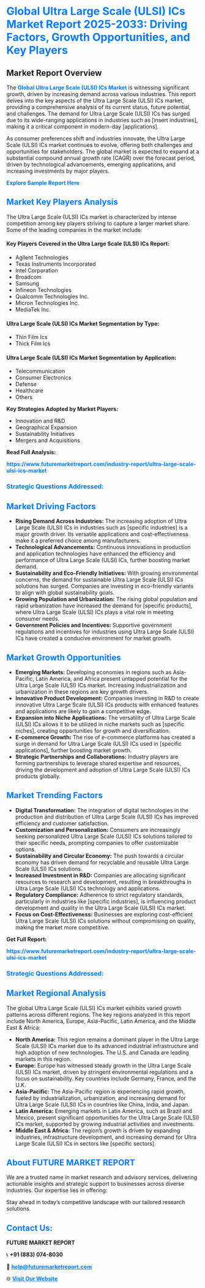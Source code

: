 <h1 style="color: #007BFF;">Global Ultra Large Scale (ULSI) ICs Market Report 2025-2033: Driving Factors, Growth Opportunities, and Key Players</h1>

<section id="overview">
<h2>Market Report Overview</h2>
<p>The <a href="https://www.futuremarketreport.com/industry-report/ultra-large-scale-ulsi-ics-market" style="color: #007BFF; text-decoration: none;"><strong>Global Ultra Large Scale (ULSI) ICs Market</strong></a> is witnessing significant growth, driven by increasing demand across various industries. This report delves into the key aspects of the Ultra Large Scale (ULSI) ICs market, providing a comprehensive analysis of its current status, future potential, and challenges. The demand for Ultra Large Scale (ULSI) ICs has surged due to its wide-ranging applications in industries such as [insert industries], making it a critical component in modern-day [applications].</p>
<p>As consumer preferences shift and industries innovate, the Ultra Large Scale (ULSI) ICs market continues to evolve, offering both challenges and opportunities for stakeholders. The global market is expected to expand at a substantial compound annual growth rate (CAGR) over the forecast period, driven by technological advancements, emerging applications, and increasing investments by major players.</p>
</section>

<section id="overview">
<p><a href="https://www.futuremarketreport.com/request-sample/reportId=82467" style="color: #007BFF; text-decoration: none;"><strong>Explore Sample Report Here</strong></a></p>
</section>

<section id="key-players">
<h2 style="color: #007BFF;">Market Key Players Analysis</h2>
<p>The Ultra Large Scale (ULSI) ICs market is characterized by intense competition among key players striving to capture a larger market share. Some of the leading companies in the market include:</p>
<h4>Key Players Covered in the Ultra Large Scale (ULSI) ICs Report:</h4>
<ul><li>Agilent Technologies</li><li>Texas Instruments Incorporated</li><li>Intel Corporation</li><li>Broadcom</li><li>Samsung</li><li>Infineon Technologies</li><li>Qualcomm Technologies Inc.</li><li>Micron Technologies Inc.</li><li>MediaTek Inc.</li></ul>
<h4>Ultra Large Scale (ULSI) ICs Market Segmentation by Type:</h4>
<ul><li>Thin Film Ics</li><li>Thick Film Ics</li></ul>

<h4>Ultra Large Scale (ULSI) ICs Market Segmentation by Application:</h4>
<ul><li>Telecommunication</li><li>Consumer Electronics</li><li>Defense</li><li>Healthcare</li><li>Others</li></ul>
<p><strong>Key Strategies Adopted by Market Players:</strong></p>
<ul>
<li>Innovation and R&D</li>
<li>Geographical Expansion</li>
<li>Sustainability Initiatives</li>
<li>Mergers and Acquisitions</li>
</ul>
</section>

<section>
<p><strong>Read Full Analysis: </strong></p><a href="https://www.futuremarketreport.com/industry-report/ultra-large-scale-ulsi-ics-market" style="color: #007BFF; text-decoration: none;"><strong>https://www.futuremarketreport.com/industry-report/ultra-large-scale-ulsi-ics-market</strong></a>
<h3 style="color: #007BFF;">Strategic Questions Addressed:</h3>
</section>

<section id="driving-factors">
<h2 style="color: #007BFF;">Market Driving Factors</h2>
<ul>
<li><strong>Rising Demand Across Industries:</strong> The increasing adoption of Ultra Large Scale (ULSI) ICs in industries such as [specific industries] is a major growth driver. Its versatile applications and cost-effectiveness make it a preferred choice among manufacturers.</li>
<li><strong>Technological Advancements:</strong> Continuous innovations in production and application technologies have enhanced the efficiency and performance of Ultra Large Scale (ULSI) ICs, further boosting market demand.</li>
<li><strong>Sustainability and Eco-Friendly Initiatives:</strong> With growing environmental concerns, the demand for sustainable Ultra Large Scale (ULSI) ICs solutions has surged. Companies are investing in eco-friendly variants to align with global sustainability goals.</li>
<li><strong>Growing Population and Urbanization:</strong> The rising global population and rapid urbanization have increased the demand for [specific products], where Ultra Large Scale (ULSI) ICs plays a vital role in meeting consumer needs.</li>
<li><strong>Government Policies and Incentives:</strong> Supportive government regulations and incentives for industries using Ultra Large Scale (ULSI) ICs have created a conducive environment for market growth.</li>
</ul>
</section>

<section id="growth-opportunities">
<h2 style="color: #007BFF;">Market Growth Opportunities</h2>
<ul>
<li><strong>Emerging Markets:</strong> Developing economies in regions such as Asia-Pacific, Latin America, and Africa present untapped potential for the Ultra Large Scale (ULSI) ICs market. Increasing industrialization and urbanization in these regions are key growth drivers.</li>
<li><strong>Innovative Product Development:</strong> Companies investing in R&D to create innovative Ultra Large Scale (ULSI) ICs products with enhanced features and applications are likely to gain a competitive edge.</li>
<li><strong>Expansion into Niche Applications:</strong> The versatility of Ultra Large Scale (ULSI) ICs allows it to be utilized in niche markets such as [specific niches], creating opportunities for growth and diversification.</li>
<li><strong>E-commerce Growth:</strong> The rise of e-commerce platforms has created a surge in demand for Ultra Large Scale (ULSI) ICs used in [specific applications], further boosting market growth.</li>
<li><strong>Strategic Partnerships and Collaborations:</strong> Industry players are forming partnerships to leverage shared expertise and resources, driving the development and adoption of Ultra Large Scale (ULSI) ICs products globally.</li>
</ul>
</section>

<section id="trending-factors">
<h2 style="color: #007BFF;">Market Trending Factors</h2>
<ul>
<li><strong>Digital Transformation:</strong> The integration of digital technologies in the production and distribution of Ultra Large Scale (ULSI) ICs has improved efficiency and customer satisfaction.</li>
<li><strong>Customization and Personalization:</strong> Consumers are increasingly seeking personalized Ultra Large Scale (ULSI) ICs solutions tailored to their specific needs, prompting companies to offer customizable options.</li>
<li><strong>Sustainability and Circular Economy:</strong> The push towards a circular economy has driven demand for recyclable and reusable Ultra Large Scale (ULSI) ICs solutions.</li>
<li><strong>Increased Investment in R&D:</strong> Companies are allocating significant resources to research and development, resulting in breakthroughs in Ultra Large Scale (ULSI) ICs technology and applications.</li>
<li><strong>Regulatory Compliance:</strong> Adherence to strict regulatory standards, particularly in industries like [specific industries], is influencing product development and quality in the Ultra Large Scale (ULSI) ICs market.</li>
<li><strong>Focus on Cost-Effectiveness:</strong> Businesses are exploring cost-efficient Ultra Large Scale (ULSI) ICs solutions without compromising on quality, making the market more competitive.</li>
</ul>
</section>

<section>
<p><strong>Get Full Report: </strong></p><a href="https://www.futuremarketreport.com/industry-report/ultra-large-scale-ulsi-ics-market" style="color: #007BFF; text-decoration: none;"><strong>https://www.futuremarketreport.com/industry-report/ultra-large-scale-ulsi-ics-market</strong></a>
<h3 style="color: #007BFF;">Strategic Questions Addressed:</h3>
</section>


<section id="regional-analysis">
<h2 style="color: #007BFF;">Market Regional Analysis</h2>
<p>The global Ultra Large Scale (ULSI) ICs market exhibits varied growth patterns across different regions. The key regions analyzed in this report include North America, Europe, Asia-Pacific, Latin America, and the Middle East & Africa:</p>
<ul>
<li><strong>North America:</strong> This region remains a dominant player in the Ultra Large Scale (ULSI) ICs market due to its advanced industrial infrastructure and high adoption of new technologies. The U.S. and Canada are leading markets in this region.</li>
<li><strong>Europe:</strong> Europe has witnessed steady growth in the Ultra Large Scale (ULSI) ICs market, driven by stringent environmental regulations and a focus on sustainability. Key countries include Germany, France, and the U.K.</li>
<li><strong>Asia-Pacific:</strong> The Asia-Pacific region is experiencing rapid growth, fueled by industrialization, urbanization, and increasing demand for Ultra Large Scale (ULSI) ICs in countries like China, India, and Japan.</li>
<li><strong>Latin America:</strong> Emerging markets in Latin America, such as Brazil and Mexico, present significant opportunities for the Ultra Large Scale (ULSI) ICs market, supported by growing industrial activities and investments.</li>
<li><strong>Middle East & Africa:</strong> The region’s growth is driven by expanding industries, infrastructure development, and increasing demand for Ultra Large Scale (ULSI) ICs in sectors like [specific sectors].</li>
</ul>
</section>

<footer>
<h2 style="color: #007BFF;">About FUTURE MARKET REPORT</h2>
<p>We are a trusted name in market research and advisory services, delivering actionable insights and strategic support to businesses across diverse industries. Our expertise lies in offering:</p>

<p>Stay ahead in today’s competitive landscape with our tailored research solutions.</p>

<h2 style="color: #007BFF;">Contact Us:</h2>
<p><strong>FUTURE MARKET REPORT</strong></p>
<p>📞 <strong>+91 (883) 074-8030</strong></p>
<p>📧 <strong><a href="mailto:help@futuremarketreport.com" style="color: #007BFF;">help@futuremarketreport.com</a></strong></p>
<p>🌐 <strong><a href="https://www.futuremarketreport.com/" style="color: #007BFF;">Visit Our Website</a></strong></p>
</footer>